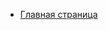 * [Главная страница](index.md)
<!-- * Subsection title
    * [Something](subdirectory/something.md)
    * subdirectory/*.md
* [Other directory](other/) -->
